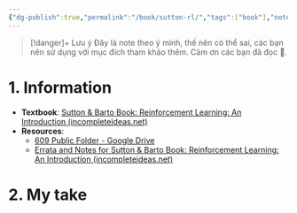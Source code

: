 ```yaml
---
{"dg-publish":true,"permalink":"/book/sutton-rl/","tags":["book"],"noteIcon":"📝","created":"2024-04-27T08:36:19.800+07:00","updated":"2024-04-27T21:06:54.630+07:00"}
---
```


>[!danger]+ Lưu ý
>Đây là note theo ý mình, thế nên có thể sai, các bạn nên sử dụng với mục đích tham khảo thêm. Cảm ơn các bạn đã đọc 🥰.
# 1. Information

- **Textbook**: [Sutton & Barto Book: Reinforcement Learning: An Introduction (incompleteideas.net)](http://incompleteideas.net/book/the-book-2nd.html)
- **Resources**: 
	- [609 Public Folder - Google Drive](https://drive.google.com/drive/folders/0B3w765rOKuKANmxNbXdwaE1YU1k?resourcekey=0-JZz-noRuJgogNsg1ljgV8w)
	- [Errata and Notes for Sutton & Barto Book: Reinforcement Learning: An Introduction (incompleteideas.net)](http://incompleteideas.net/book/errata.html)

# 2. My take